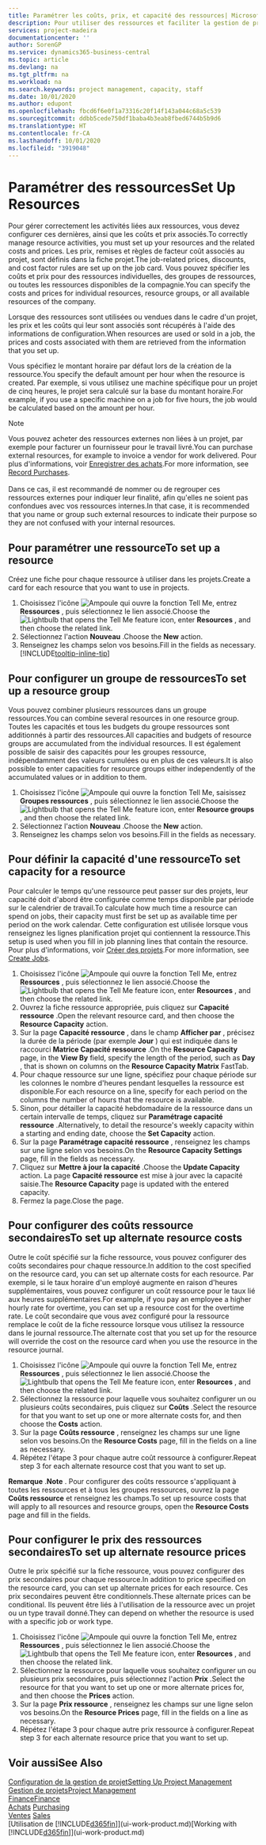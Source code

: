 ```yaml
---
title: Paramétrer les coûts, prix, et capacité des ressources| Microsoft Docs
description: Pour utiliser des ressources et faciliter la gestion de projets, vous spécifiez les coûts et les prix des différents ressources ou groupes de ressources, et définissez la capacité ressource.
services: project-madeira
documentationcenter: ''
author: SorenGP
ms.service: dynamics365-business-central
ms.topic: article
ms.devlang: na
ms.tgt_pltfrm: na
ms.workload: na
ms.search.keywords: project management, capacity, staff
ms.date: 10/01/2020
ms.author: edupont
ms.openlocfilehash: fbcd6f6e0f1a73316c20f14f143a044c68a5c539
ms.sourcegitcommit: ddbb5cede750df1baba4b3eab8fbed6744b5b9d6
ms.translationtype: HT
ms.contentlocale: fr-CA
ms.lasthandoff: 10/01/2020
ms.locfileid: "3919048"
---
```

# <a name="set-up-resources"></a><span data-ttu-id="b75e9-103">Paramétrer des ressources</span><span class="sxs-lookup"><span data-stu-id="b75e9-103">Set Up Resources</span></span>
<span data-ttu-id="b75e9-104">Pour gérer correctement les activités liées aux ressources, vous devez configurer ces dernières, ainsi que les coûts et prix associés.</span><span class="sxs-lookup"><span data-stu-id="b75e9-104">To correctly manage resource activities, you must set up your resources and the related costs and prices.</span></span> <span data-ttu-id="b75e9-105">Les prix, remises et règles de facteur coût associés au projet, sont définis dans la fiche projet.</span><span class="sxs-lookup"><span data-stu-id="b75e9-105">The job-related prices, discounts, and cost factor rules are set up on the job card.</span></span> <span data-ttu-id="b75e9-106">Vous pouvez spécifier les coûts et prix pour des ressources individuelles, des groupes de ressources, ou toutes les ressources disponibles de la compagnie.</span><span class="sxs-lookup"><span data-stu-id="b75e9-106">You can specify the costs and prices for individual resources, resource groups, or all available resources of the company.</span></span>

<span data-ttu-id="b75e9-107">Lorsque des ressources sont utilisées ou vendues dans le cadre d'un projet, les prix et les coûts qui leur sont associés sont récupérés à l'aide des informations de configuration.</span><span class="sxs-lookup"><span data-stu-id="b75e9-107">When resources are used or sold in a job, the prices and costs associated with them are retrieved from the information that you set up.</span></span>

<span data-ttu-id="b75e9-108">Vous spécifiez le montant horaire par défaut lors de la création de la ressource.</span><span class="sxs-lookup"><span data-stu-id="b75e9-108">You specify the default amount per hour when the resource is created.</span></span> <span data-ttu-id="b75e9-109">Par exemple, si vous utilisez une machine spécifique pour un projet de cinq heures, le projet sera calculé sur la base du montant horaire.</span><span class="sxs-lookup"><span data-stu-id="b75e9-109">For example, if you use a specific machine on a job for five hours, the job would be calculated based on the amount per hour.</span></span>

> [!NOTE]
> <span data-ttu-id="b75e9-110">Vous pouvez acheter des ressources externes non liées à un projet, par exemple pour facturer un fournisseur pour le travail livré.</span><span class="sxs-lookup"><span data-stu-id="b75e9-110">You can purchase external resources, for example to invoice a vendor for work delivered.</span></span> <span data-ttu-id="b75e9-111">Pour plus d'informations, voir [Enregistrer des achats](purchasing-how-record-purchases.md).</span><span class="sxs-lookup"><span data-stu-id="b75e9-111">For more information, see [Record Purchases](purchasing-how-record-purchases.md).</span></span><br /><br />
> <span data-ttu-id="b75e9-112">Dans ce cas, il est recommandé de nommer ou de regrouper ces ressources externes pour indiquer leur finalité, afin qu'elles ne soient pas confondues avec vos ressources internes.</span><span class="sxs-lookup"><span data-stu-id="b75e9-112">In that case, it is recommended that you name or group such external resources to indicate their purpose so they are not confused with your internal resources.</span></span>

## <a name="to-set-up-a-resource"></a><span data-ttu-id="b75e9-113">Pour paramétrer une ressource</span><span class="sxs-lookup"><span data-stu-id="b75e9-113">To set up a resource</span></span>
<span data-ttu-id="b75e9-114">Créez une fiche pour chaque ressource à utiliser dans les projets.</span><span class="sxs-lookup"><span data-stu-id="b75e9-114">Create a card for each resource that you want to use in projects.</span></span>

1. <span data-ttu-id="b75e9-115">Choisissez l'icône ![Ampoule qui ouvre la fonction Tell Me](media/ui-search/search_small.png "Dites-moi ce que vous voulez faire"), entrez **Ressources** , puis sélectionnez le lien associé.</span><span class="sxs-lookup"><span data-stu-id="b75e9-115">Choose the ![Lightbulb that opens the Tell Me feature](media/ui-search/search_small.png "Tell me what you want to do") icon, enter **Resources** , and then choose the related link.</span></span>
2. <span data-ttu-id="b75e9-116">Sélectionnez l'action **Nouveau** .</span><span class="sxs-lookup"><span data-stu-id="b75e9-116">Choose the **New** action.</span></span>
3. <span data-ttu-id="b75e9-117">Renseignez les champs selon vos besoins.</span><span class="sxs-lookup"><span data-stu-id="b75e9-117">Fill in the fields as necessary.</span></span> [!INCLUDE[tooltip-inline-tip](includes/tooltip-inline-tip_md.md)]  

## <a name="to-set-up-a-resource-group"></a><span data-ttu-id="b75e9-118">Pour configurer un groupe de ressources</span><span class="sxs-lookup"><span data-stu-id="b75e9-118">To set up a resource group</span></span>
<span data-ttu-id="b75e9-119">Vous pouvez combiner plusieurs ressources dans un groupe ressources.</span><span class="sxs-lookup"><span data-stu-id="b75e9-119">You can combine several resources in one resource group.</span></span> <span data-ttu-id="b75e9-120">Toutes les capacités et tous les budgets du groupe ressources sont additionnés à partir des ressources.</span><span class="sxs-lookup"><span data-stu-id="b75e9-120">All capacities and budgets of resource groups are accumulated from the individual resources.</span></span> <span data-ttu-id="b75e9-121">Il est également possible de saisir des capacités pour les groupes ressource, indépendamment des valeurs cumulées ou en plus de ces valeurs.</span><span class="sxs-lookup"><span data-stu-id="b75e9-121">It is also possible to enter capacities for resource groups either independently of the accumulated values or in addition to them.</span></span>

1. <span data-ttu-id="b75e9-122">Choisissez l'icône ![Ampoule qui ouvre la fonction Tell Me](media/ui-search/search_small.png "Dites-moi ce que vous voulez faire"), saisissez **Groupes ressources** , puis sélectionnez le lien associé.</span><span class="sxs-lookup"><span data-stu-id="b75e9-122">Choose the ![Lightbulb that opens the Tell Me feature](media/ui-search/search_small.png "Tell me what you want to do") icon, enter **Resource groups** , and then choose the related link.</span></span>
2. <span data-ttu-id="b75e9-123">Sélectionnez l'action **Nouveau** .</span><span class="sxs-lookup"><span data-stu-id="b75e9-123">Choose the **New** action.</span></span>
3. <span data-ttu-id="b75e9-124">Renseignez les champs selon vos besoins.</span><span class="sxs-lookup"><span data-stu-id="b75e9-124">Fill in the fields as necessary.</span></span>

## <a name="to-set-capacity-for-a-resource"></a><span data-ttu-id="b75e9-125">Pour définir la capacité d'une ressource</span><span class="sxs-lookup"><span data-stu-id="b75e9-125">To set capacity for a resource</span></span>
<span data-ttu-id="b75e9-126">Pour calculer le temps qu'une ressource peut passer sur des projets, leur capacité doit d'abord être configurée comme temps disponible par période sur le calendrier de travail.</span><span class="sxs-lookup"><span data-stu-id="b75e9-126">To calculate how much time a resource can spend on jobs, their capacity must first be set up as available time per period on the work calendar.</span></span> <span data-ttu-id="b75e9-127">Cette configuration est utilisée lorsque vous renseignez les lignes planification projet qui contiennent la ressource.</span><span class="sxs-lookup"><span data-stu-id="b75e9-127">This setup is used when you fill in job planning lines that contain the resource.</span></span> <span data-ttu-id="b75e9-128">Pour plus d'informations, voir [Créer des projets](projects-how-create-jobs.md).</span><span class="sxs-lookup"><span data-stu-id="b75e9-128">For more information, see [Create Jobs](projects-how-create-jobs.md).</span></span>

1. <span data-ttu-id="b75e9-129">Choisissez l'icône ![Ampoule qui ouvre la fonction Tell Me](media/ui-search/search_small.png "Dites-moi ce que vous voulez faire"), entrez **Ressources** , puis sélectionnez le lien associé.</span><span class="sxs-lookup"><span data-stu-id="b75e9-129">Choose the ![Lightbulb that opens the Tell Me feature](media/ui-search/search_small.png "Tell me what you want to do") icon, enter **Resources** , and then choose the related link.</span></span>
2. <span data-ttu-id="b75e9-130">Ouvrez la fiche ressource appropriée, puis cliquez sur **Capacité ressource** .</span><span class="sxs-lookup"><span data-stu-id="b75e9-130">Open the relevant resource card, and then choose the **Resource Capacity** action.</span></span>
3. <span data-ttu-id="b75e9-131">Sur la page **Capacité ressource** , dans le champ **Afficher par** , précisez la durée de la période (par exemple **Jour** ) qui est indiquée dans le raccourci **Matrice Capacité ressource** .</span><span class="sxs-lookup"><span data-stu-id="b75e9-131">On the **Resource Capacity** page, in the **View By** field, specify the length of the period, such as **Day** , that is shown on columns on the **Resource Capacity Matrix** FastTab.</span></span>
4. <span data-ttu-id="b75e9-132">Pour chaque ressource sur une ligne, spécifiez pour chaque période sur les colonnes le nombre d'heures pendant lesquelles la ressource est disponible.</span><span class="sxs-lookup"><span data-stu-id="b75e9-132">For each resource on a line, specify for each period on the columns the number of hours that the resource is available.</span></span>
5. <span data-ttu-id="b75e9-133">Sinon, pour détailler la capacité hebdomadaire de la ressource dans un certain intervalle de temps, cliquez sur **Paramétrage capacité ressource** .</span><span class="sxs-lookup"><span data-stu-id="b75e9-133">Alternatively, to detail the resource's weekly capacity within a starting and ending date, choose the **Set Capacity** action.</span></span>
6. <span data-ttu-id="b75e9-134">Sur la page **Paramétrage capacité ressource** , renseignez les champs sur une ligne selon vos besoins.</span><span class="sxs-lookup"><span data-stu-id="b75e9-134">On the **Resource Capacity Settings** page, fill in the fields as necessary.</span></span>
7. <span data-ttu-id="b75e9-135">Cliquez sur **Mettre à jour la capacité** .</span><span class="sxs-lookup"><span data-stu-id="b75e9-135">Choose the **Update Capacity** action.</span></span> <span data-ttu-id="b75e9-136">La page **Capacité ressource** est mise à jour avec la capacité saisie.</span><span class="sxs-lookup"><span data-stu-id="b75e9-136">The **Resource Capacity** page is updated with the entered capacity.</span></span>
8. <span data-ttu-id="b75e9-137">Fermez la page.</span><span class="sxs-lookup"><span data-stu-id="b75e9-137">Close the page.</span></span>

## <a name="to-set-up-alternate-resource-costs"></a><span data-ttu-id="b75e9-138">Pour configurer des coûts ressource secondaires</span><span class="sxs-lookup"><span data-stu-id="b75e9-138">To set up alternate resource costs</span></span>
<span data-ttu-id="b75e9-139">Outre le coût spécifié sur la fiche ressource, vous pouvez configurer des coûts secondaires pour chaque ressource.</span><span class="sxs-lookup"><span data-stu-id="b75e9-139">In addition to the cost specified on the resource card, you can set up alternate costs for each resource.</span></span> <span data-ttu-id="b75e9-140">Par exemple, si le taux horaire d'un employé augmente en raison d'heures supplémentaires, vous pouvez configurer un coût ressource pour le taux lié aux heures supplémentaires.</span><span class="sxs-lookup"><span data-stu-id="b75e9-140">For example, if you pay an employee a higher hourly rate for overtime, you can set up a resource cost for the overtime rate.</span></span> <span data-ttu-id="b75e9-141">Le coût secondaire que vous avez configuré pour la ressource remplace le coût de la fiche ressource lorsque vous utilisez la ressource dans le journal ressource.</span><span class="sxs-lookup"><span data-stu-id="b75e9-141">The alternate cost that you set up for the resource will override the cost on the resource card when you use the resource in the resource journal.</span></span>

1. <span data-ttu-id="b75e9-142">Choisissez l'icône ![Ampoule qui ouvre la fonction Tell Me](media/ui-search/search_small.png "Dites-moi ce que vous voulez faire"), entrez **Ressources** , puis sélectionnez le lien associé.</span><span class="sxs-lookup"><span data-stu-id="b75e9-142">Choose the ![Lightbulb that opens the Tell Me feature](media/ui-search/search_small.png "Tell me what you want to do") icon, enter **Resources** , and then choose the related link.</span></span>  
2. <span data-ttu-id="b75e9-143">Sélectionnez la ressource pour laquelle vous souhaitez configurer un ou plusieurs coûts secondaires, puis cliquez sur **Coûts** .</span><span class="sxs-lookup"><span data-stu-id="b75e9-143">Select the resource for that you want to set up one or more alternate costs for, and then choose the **Costs** action.</span></span>  
3. <span data-ttu-id="b75e9-144">Sur la page **Coûts ressource** , renseignez les champs sur une ligne selon vos besoins.</span><span class="sxs-lookup"><span data-stu-id="b75e9-144">On the **Resource Costs** page, fill in the fields on a line as necessary.</span></span>  
4. <span data-ttu-id="b75e9-145">Répétez l'étape 3 pour chaque autre coût ressource à configurer.</span><span class="sxs-lookup"><span data-stu-id="b75e9-145">Repeat step 3 for each alternate resource cost that you want to set up.</span></span>

<span data-ttu-id="b75e9-146">**Remarque** .</span><span class="sxs-lookup"><span data-stu-id="b75e9-146">**Note** .</span></span> <span data-ttu-id="b75e9-147">Pour configurer des coûts ressource s'appliquant à toutes les ressources et à tous les groupes ressources, ouvrez la page **Coûts ressource** et renseignez les champs.</span><span class="sxs-lookup"><span data-stu-id="b75e9-147">To set up resource costs that will apply to all resources and resource groups, open the **Resource Costs** page and fill in the fields.</span></span>

## <a name="to-set-up-alternate-resource-prices"></a><span data-ttu-id="b75e9-148">Pour configurer le prix des ressources secondaires</span><span class="sxs-lookup"><span data-stu-id="b75e9-148">To set up alternate resource prices</span></span>
<span data-ttu-id="b75e9-149">Outre le prix spécifié sur la fiche ressource, vous pouvez configurer des prix secondaires pour chaque ressource.</span><span class="sxs-lookup"><span data-stu-id="b75e9-149">In addition to price specified on the resource card, you can set up alternate prices for each resource.</span></span> <span data-ttu-id="b75e9-150">Ces prix secondaires peuvent être conditionnels.</span><span class="sxs-lookup"><span data-stu-id="b75e9-150">These alternate prices can be conditional.</span></span> <span data-ttu-id="b75e9-151">Ils peuvent être liés à l'utilisation de la ressource avec un projet ou un type travail donné.</span><span class="sxs-lookup"><span data-stu-id="b75e9-151">They can depend on whether the resource is used with a specific job or work type.</span></span>

1. <span data-ttu-id="b75e9-152">Choisissez l'icône ![Ampoule qui ouvre la fonction Tell Me](media/ui-search/search_small.png "Dites-moi ce que vous voulez faire"), entrez **Ressources** , puis sélectionnez le lien associé.</span><span class="sxs-lookup"><span data-stu-id="b75e9-152">Choose the ![Lightbulb that opens the Tell Me feature](media/ui-search/search_small.png "Tell me what you want to do") icon, enter **Resources** , and then choose the related link.</span></span>
2. <span data-ttu-id="b75e9-153">Sélectionnez la ressource pour laquelle vous souhaitez configurer un ou plusieurs prix secondaires, puis sélectionnez l'action **Prix** .</span><span class="sxs-lookup"><span data-stu-id="b75e9-153">Select the resource for that you want to set up one or more alternate prices for, and then choose the **Prices** action.</span></span>
3. <span data-ttu-id="b75e9-154">Sur la page **Prix ressource** , renseignez les champs sur une ligne selon vos besoins.</span><span class="sxs-lookup"><span data-stu-id="b75e9-154">On the **Resource Prices** page, fill in the fields on a line as necessary.</span></span>
4. <span data-ttu-id="b75e9-155">Répétez l'étape 3 pour chaque autre prix ressource à configurer.</span><span class="sxs-lookup"><span data-stu-id="b75e9-155">Repeat step 3 for each alternate resource price that you want to set up.</span></span>

## <a name="see-also"></a><span data-ttu-id="b75e9-156">Voir aussi</span><span class="sxs-lookup"><span data-stu-id="b75e9-156">See Also</span></span>
[<span data-ttu-id="b75e9-157">Configuration de la gestion de projet</span><span class="sxs-lookup"><span data-stu-id="b75e9-157">Setting Up Project Management</span></span>](projects-setup-projects.md)  
[<span data-ttu-id="b75e9-158">Gestion de projets</span><span class="sxs-lookup"><span data-stu-id="b75e9-158">Project Management</span></span>](projects-manage-projects.md)  
[<span data-ttu-id="b75e9-159">Finance</span><span class="sxs-lookup"><span data-stu-id="b75e9-159">Finance</span></span>](finance.md)  
<span data-ttu-id="b75e9-160">[Achats](purchasing-manage-purchasing.md)       </span><span class="sxs-lookup"><span data-stu-id="b75e9-160">[Purchasing](purchasing-manage-purchasing.md)       </span></span>  
<span data-ttu-id="b75e9-161">[Ventes](sales-manage-sales.md)    </span><span class="sxs-lookup"><span data-stu-id="b75e9-161">[Sales](sales-manage-sales.md)    </span></span>  
<span data-ttu-id="b75e9-162">[Utilisation de [!INCLUDE[d365fin](includes/d365fin_md.md)]](ui-work-product.md)</span><span class="sxs-lookup"><span data-stu-id="b75e9-162">[Working with [!INCLUDE[d365fin](includes/d365fin_md.md)]](ui-work-product.md)</span></span>  
